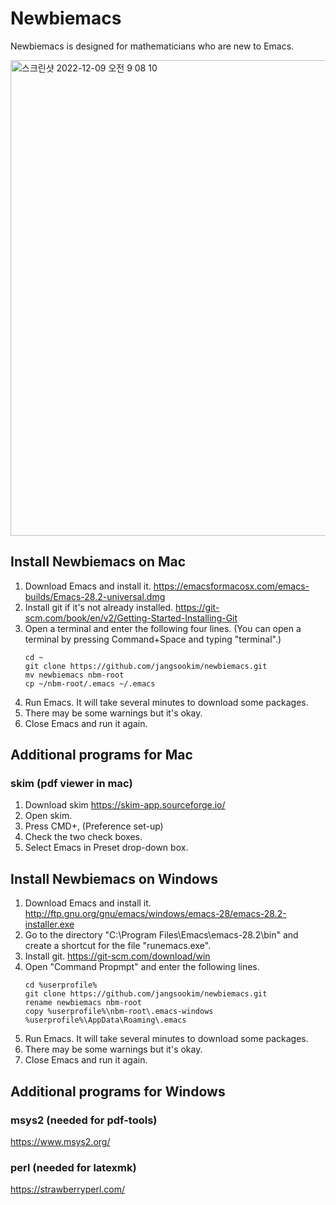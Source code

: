 # Newbiemacs

Newbiemacs is designed for mathematicians who are new to Emacs.

<img width="761" alt="스크린샷 2022-12-09 오전 9 08 10" src="https://user-images.githubusercontent.com/24665391/206592642-764fc8db-ae97-4b63-a6c9-0cee7e21ca15.png">


## Install Newbiemacs on Mac
1. Download Emacs and install it. https://emacsformacosx.com/emacs-builds/Emacs-28.2-universal.dmg
2. Install git if it's not already installed. https://git-scm.com/book/en/v2/Getting-Started-Installing-Git
3. Open a terminal and enter the following four lines. (You can open a
   terminal by pressing Command+Space and typing "terminal".)
   ```
   cd ~
   git clone https://github.com/jangsookim/newbiemacs.git
   mv newbiemacs nbm-root
   cp ~/nbm-root/.emacs ~/.emacs
   ```
4. Run Emacs. It will take several minutes to download some packages.
5. There may be some warnings but it's okay.
6. Close Emacs and run it again.
## Additional programs for Mac
### skim (pdf viewer in mac)
1. Download skim https://skim-app.sourceforge.io/
2. Open skim.
3. Press CMD+, (Preference set-up)
4. Check the two check boxes.
5. Select Emacs in Preset drop-down box.

## Install Newbiemacs on Windows
1. Download Emacs and install it. http://ftp.gnu.org/gnu/emacs/windows/emacs-28/emacs-28.2-installer.exe
2. Go to the directory "C:\Program Files\Emacs\emacs-28.2\bin" and create a shortcut for the file "runemacs.exe".
3. Install git. https://git-scm.com/download/win
4. Open "Command Propmpt" and enter the following lines.
   ```
   cd %userprofile%
   git clone https://github.com/jangsookim/newbiemacs.git
   rename newbiemacs nbm-root
   copy %userprofile%\nbm-root\.emacs-windows %userprofile%\AppData\Roaming\.emacs
   ```
5. Run Emacs. It will take several minutes to download some packages.
6. There may be some warnings but it's okay.
7. Close Emacs and run it again.
## Additional programs for Windows
### msys2 (needed for pdf-tools)
https://www.msys2.org/
### perl (needed for latexmk)
https://strawberryperl.com/
